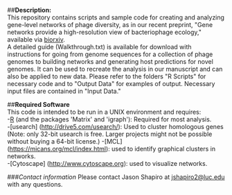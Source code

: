 ##**Description:**  
This repository contains scripts and sample code for creating and analyzing gene-level networks of phage diversity, as in our recent preprint, "Gene networks provide a high-resolution view of bacteriophage ecology," available via [biorxiv](http://www.biorxiv.org/content/early/2017/06/11/148668).  
A detailed guide (Walkthrough.txt) is available for download with instructions for going from genome sequences for a collection of phage genomes to building networks and generating host predictions for novel genomes. It can be used to recreate the analysis in our manuscript and can also be applied to new data. Please refer to the folders "R Scripts" for necessary code and to "Output Data" for examples of output. Necessary input files are contained in "Input Data."    

##**Required Software**  
This code is intended to be run in a UNIX environment and requires:  
  -[R](https://cran.r-project.org/) (and the packages 'Matrix' and 'igraph'): Required for most analysis.  
  -[usearch] (http://drive5.com/usearch/): Used to cluster homologous genes (Note: only 32-bit usearch is free. Larger projects might not be possible without buying a 64-bit license.)
  -[MCL] (https://micans.org/mcl/index.html): used to identify graphical clusters in networks.  
  -[Cytoscape] (http://www.cytoscape.org): used to visualize networks.    

###*Contact information*
Please contact Jason Shapiro at jshapiro2@luc.edu with any questions.  
 
